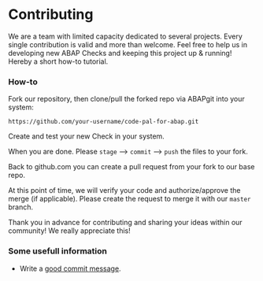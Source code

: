 # Contributing

We are a team with limited capacity dedicated to several projects. Every single contribution is valid and more than welcome. Feel free to help us in developing new ABAP Checks and keeping this project up & running! Hereby a short how-to tutorial.

### How-to

Fork our repository, then clone/pull the forked repo via ABAPgit into your system:

    https://github.com/your-username/code-pal-for-abap.git

Create and test your new Check in your system.

When you are done. Please `stage` --> `commit` --> `push` the files to your fork.

Back to github.com you can create a pull request from your fork to our base repo.

At this point of time, we will verify your code and authorize/approve the merge (if applicable). Please create the request to merge it with our `master` branch.

Thank you in advance for contributing and sharing your ideas within our community! We really appreciate this!

### Some usefull information

* Write a [good commit message](https://chris.beams.io/posts/git-commit/).
